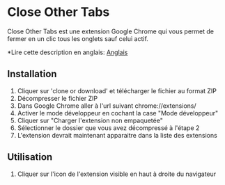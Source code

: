 # Close Other Tabs
Close Other Tabs est une extension Google Chrome qui vous permet de fermer en un clic tous les onglets sauf celui actif.

*Lire cette description en anglais: [Anglais](README.md)

## Installation
1. Cliquer sur 'clone or download' et télécharger le fichier au format ZIP
2. Décompresser le fichier ZIP
3. Dans Google Chrome aller à l'url suivant chrome://extensions/ 
4. Activer le mode développeur en cochant la case "Mode développeur"
5. Cliquer sur "Charger l'extension non empaquetée"
6. Sélectionner le dossier que vous avez décompressé à l'étape 2
7. L'extension devrait maintenant apparaitre dans la liste des extensions

## Utilisation
1. Cliquer sur l'icon de l'extension visible en haut à droite du navigateur